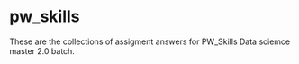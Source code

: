 # pw_skills
These are the collections of assigment answers for PW_Skills Data sciemce master 2.0 batch.
